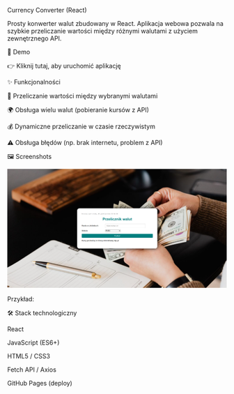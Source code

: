 Currency Converter (React)








Prosty konwerter walut zbudowany w React. Aplikacja webowa pozwala na szybkie przeliczanie wartości między różnymi walutami z użyciem zewnętrznego API.

📌 Demo

👉 Kliknij tutaj, aby uruchomić aplikację

✨ Funkcjonalności

🔄 Przeliczanie wartości między wybranymi walutami

🌍 Obsługa wielu walut (pobieranie kursów z API)

💰 Dynamiczne przeliczanie w czasie rzeczywistym

⚠️ Obsługa błędów (np. brak internetu, problem z API)

🖼️ Screenshots

![Pictures My App](public/MyApp.png)

Przykład:

🛠️ Stack technologiczny

React

JavaScript (ES6+)

HTML5 / CSS3

Fetch API / Axios

GitHub Pages (deploy)